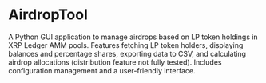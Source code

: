 # AirdropTool
A Python GUI application to manage airdrops based on LP token holdings in XRP Ledger AMM pools. Features fetching LP token holders, displaying balances and percentage shares, exporting data to CSV, and calculating airdrop allocations (distribution feature not fully tested). Includes configuration management and a user-friendly interface.
